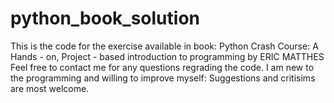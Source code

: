 # python_book_solution
This is the code for the exercise available in book: Python Crash Course: A Hands - on, Project - based introduction to programming by ERIC MATTHES 
Feel free to contact me for any questions regrading the code. I am new to the programming and willing to improve myself:
Suggestions and critisims are most welcome. 
